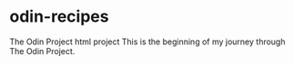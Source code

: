 # odin-recipes
The Odin Project html project
This is the beginning of my journey through The Odin Project.
